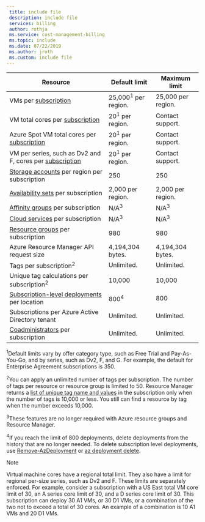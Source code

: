 ```yaml
---
 title: include file
 description: include file
 services: billing
 author: rothja
 ms.service: cost-management-billing
 ms.topic: include
 ms.date: 07/22/2019
 ms.author: jroth
 ms.custom: include file
---
```


| Resource | Default limit | Maximum limit |
| --- | --- | --- |
| VMs per [subscription](../articles/billing-buy-sign-up-azure-subscription.md) |25,000<sup>1</sup> per region. |25,000 per region. |
| VM total cores per [subscription](../articles/billing-buy-sign-up-azure-subscription.md) |20<sup>1</sup> per region. | Contact support. |
| Azure Spot VM total cores per [subscription](../articles/billing-buy-sign-up-azure-subscription.md) |20<sup>1</sup> per region. | Contact support. |
| VM per series, such as Dv2 and F, cores per [subscription](../articles/billing-buy-sign-up-azure-subscription.md) |20<sup>1</sup> per region. | Contact support. |
| [Storage accounts](../articles/storage/common/storage-account-create.md) per region per subscription |250 |250 |
| [Availability sets](../articles/virtual-machines/windows/manage-availability.md#configure-multiple-virtual-machines-in-an-availability-set-for-redundancy) per subscription |2,000 per region. |2,000 per region. |
| [Affinity groups](../articles/virtual-network/virtual-networks-migrate-to-regional-vnet.md) per subscription |N/A<sup>3</sup> |N/A<sup>3</sup> |
| [Cloud services](../articles/cloud-services/cloud-services-choose-me.md) per subscription |N/A<sup>3</sup> |N/A<sup>3</sup> |
| [Resource groups](../articles/azure-resource-manager/management/overview.md) per subscription |980 |980 |
| Azure Resource Manager API request size |4,194,304 bytes. |4,194,304 bytes. |
| Tags per subscription<sup>2</sup> |Unlimited. |Unlimited. |
| Unique tag calculations per subscription<sup>2</sup> | 10,000 | 10,000 |
| [Subscription-level deployments](../articles/azure-resource-manager/templates/deploy-to-subscription.md) per location | 800<sup>4</sup> | 800 |
| Subscriptions per Azure Active Directory tenant | Unlimited. | Unlimited. |
| [Coadministrators](../articles/cost-management-billing/manage/add-change-subscription-administrator.md) per subscription |Unlimited. |Unlimited. |

<sup>1</sup>Default limits vary by offer category type, such as Free Trial and Pay-As-You-Go, and by series, such as Dv2, F, and G. For example, the default for Enterprise Agreement subscriptions is 350.

<sup>2</sup>You can apply an unlimited number of tags per subscription. The number of tags per resource or resource group is limited to 50. Resource Manager returns a [list of unique tag name and values](/rest/api/resources/tags) in the subscription only when the number of tags is 10,000 or less. You still can find a resource by tag when the number exceeds 10,000.  

<sup>3</sup>These features are no longer required with Azure resource groups and Resource Manager.

<sup>4</sup>If you reach the limit of 800 deployments, delete deployments from the history that are no longer needed. To delete subscription level deployments, use [Remove-AzDeployment](/powershell/module/az.resources/Remove-AzDeployment) or [az deployment delete](/cli/azure/deployment?view=azure-cli-latest#az-deployment-delete).

> [!NOTE]
> Virtual machine cores have a regional total limit. They also have a limit for regional per-size series, such as Dv2 and F. These limits are separately enforced. For example, consider a subscription with a US East total VM core limit of 30, an A series core limit of 30, and a D series core limit of 30. This subscription can deploy 30 A1 VMs, or 30 D1 VMs, or a combination of the two not to exceed a total of 30 cores. An example of a combination is 10 A1 VMs and 20 D1 VMs.  
> <!-- -->
> 
> 

